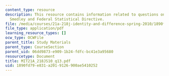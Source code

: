 ```yaml
---
content_type: resource
description: This resource contains information related to questions on Omi & Winant,
  Smedley and Federal Statistical Directive.
file: /media/courses/21a-218j-identity-and-difference-spring-2010/1890fd79e831a2019126900ae5410252_MIT21A_218JS10_q13.pdf
file_type: application/pdf
learning_resource_types: []
ocw_type: OCWFile
parent_title: Study Materials
parent_type: CourseSection
parent_uid: 06dd9873-e909-1b24-fdfc-bc41e3a95680
resourcetype: Document
title: MIT21A_218JS10_q13.pdf
uid: 1890fd79-e831-a201-9126-900ae5410252
---
```

